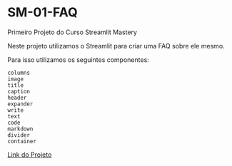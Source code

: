 # SM-01-FAQ
Primeiro Projeto do Curso Streamlit Mastery

Neste projeto utilizamos o Streamlit para criar uma FAQ sobre ele mesmo.

Para isso utilizamos os seguintes componentes:

    columns
    image
    title
    caption
    header
    expander
    write
    text
    code
    markdown
    divider
    container

[Link do Projeto](https://sm-01-faq.streamlit.app/)